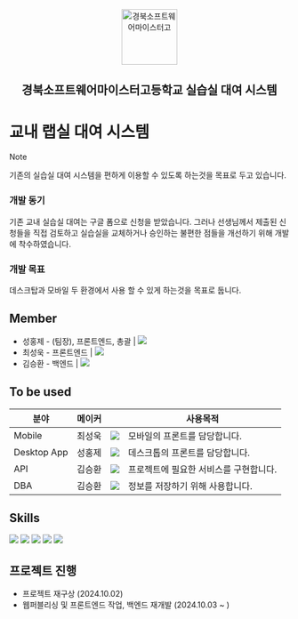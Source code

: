 <div align="center">
  <a href="http://school.gyo6.net/gbsw"><img src="https://raw.github.com/GBSWHS/CI-Signature/main/symbol/symbol-new-only.png" alt="경북소프트웨어마이스터고" width="100" /></a> 

  ## 경북소프트웨어마이스터고등학교 실습실 대여 시스템 
</div>

<!-- 
# 페이지구성 
## 데스크탑
제작중에 있습니다.
-->

# 교내 랩실 대여 시스템
> [!note]
> 기존의 실습실 대여 시스템을 편하게 이용할 수 있도록 하는것을 목표로 두고 있습니다. </br>

### 개발 동기
기존 교내 실습실 대여는 구글 폼으로 신청을 받았습니다. 그러나 선생님께서 제출된 신청들을 직접 검토하고 실습실을 교체하거나 승인하는 불편한 점들을 개선하기 위해 개발에 착수하였습니다.

### 개발 목표
데스크탑과 모바일 두 환경에서 사용 할 수 있게 하는것을 목표로 둡니다.

## Member
* 성홍제 - (팀장), 프론트엔드, 총괄 | <a href="https://github.com/806gw" target="_blank"><img src="https://img.shields.io/badge/GitHub-181717?style=flat-square&logo=GitHub&logoColor=white"/></a>
* 최성욱 - 프론트엔드 | <a href="https://github.com/choiseongwook11" target="_blank"><img src="https://img.shields.io/badge/GitHub-181717?style=flat-square&logo=GitHub&logoColor=white"/></a>
* 김승환 - 백엔드 | <a href="https://github.com/silofn523" target="_blank"><img src="https://img.shields.io/badge/GitHub-181717?style=flat-square&logo=GitHub&logoColor=white"/></a>

## To be used

| 분야 | 메이커 |  | 사용목적 |
| ------------- | ---------------------- | -------------------------- | ---------------- |
| Mobile  | 최성욱 | <img src="https://img.shields.io/badge/React-61DAFB?style=flat-square&logo=React&logoColor=white"/> | 모바일의 프론트를 담당합니다. |
| Desktop App | 성홍제 | <img src="https://img.shields.io/badge/React-61DAFB?style=flat-square&logo=React&logoColor=white"/> | 데스크톱의 프론트를 담당합니다. |
| API | 김승환 | <a href="https://nestjs.com/"><img src="https://img.shields.io/badge/NestJS-E0234E?style=flat-square&logo=NestJS&logoColor=white"/></a> | 프로젝트에 필요한 서비스를 구현합니다. |
| DBA | 김승환  | <a href="https://www.mysql.com/"><img src="https://img.shields.io/badge/MySql-4479A1?style=flat-square&logo=MySql&logoColor=white"/></a> | 정보를 저장하기 위해 사용합니다. |

<!-- | AWS | 유진승 | <img src="https://img.shields.io/badge/aws-232F3E?style=flat-square&logo=amazonwebservices&logoColor=white"/> | 프로젝트를 배포하고 관리하기 위해 사용합니다. | -->

## Skills
<div display="flex">
  <img src="https://img.shields.io/badge/React-61DAFB?style=for-the-badge&logo=React&logoColor=white"/>
  <img src="https://img.shields.io/badge/Node.js-339933?style=for-the-badge&logo=Node.js&logoColor=white"/>
  <img src="https://img.shields.io/badge/TypeScript-3178C6?style=for-the-badge&logo=TypeScript&logoColor=white"/>
  <img src="https://img.shields.io/badge/NestJS-E0234E?style=for-the-badge&logo=NestJS&logoColor=white"/>
  <img src="https://img.shields.io/badge/MySql-4479A1?style=for-the-badge&logo=MySql&logoColor=white"/>
</div>

## 프로젝트 진행
* 프로젝트 재구상 (2024.10.02)
* 웹퍼블리싱 및 프론트엔드 작업, 백엔드 재개발 (2024.10.03 ~ )
